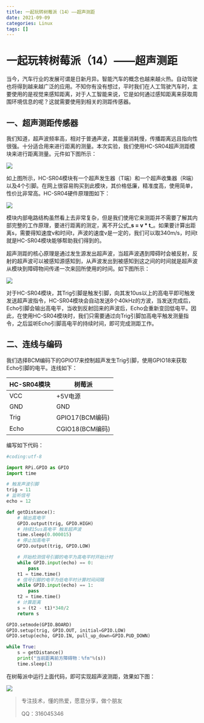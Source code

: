 ```yaml
---
title: 一起玩转树莓派（14）——超声测距
date: 2021-09-09
categories: Linux
tags: []
---
```

# 一起玩转树莓派（14）——超声测距

当今，汽车行业的发展可谓是日新月异。智能汽车的概念也越来越火热。自动驾驶也将得到越来越广泛的应用。不知你有没有想过，平时我们在人工驾驶汽车时，主要使用的是视觉来感知距离，对于人工智能来说，它是如何通过感知距离来获取周围环境信息的呢？这就需要使用到相关的测距传感器。

## 一、超声测距传感器

我们知道，超声波频率高，相对于普通声波，其能量消耗慢，传播距离远且指向性很强。十分适合用来进行距离的测量。本次实验，我们使用HC-SR04超声测距模块来进行距离测量。元件如下图所示：

![](https://oscimg.oschina.net/oscnet/up-2ddfcfddab286089e16895b5e0108aae17f.png)

如上图所示，HC-SR04模块有一个超声发生器（T端）和一个超声收集器（R端）以及4个引脚。在网上很容易购买到此模块，其价格低廉，精准度高，使用简单，性价比非常高。HC-SR04硬件原理图如下：

![](https://oscimg.oschina.net/oscnet/up-ef18702934cc61a11d565559c154cc9f0bc.png)

模块内部电路结构虽然看上去非常复杂，但是我们使用它来测距并不需要了解其内部完整的工作原理，要进行距离的测定，离不开公式_**s = v * t**_。如果要计算出距离s，需要得知速度v和时间t，声波的速度v是一定的，我们可以取340m/s，时间t就是HC-SR04模块能够帮助我们得到的。

超声测距的核心原理是通过发生源发出超声波，当超声波遇到障碍时会被反射，反射的超声波可以被感知源感知到，从声波发出到被感知到这之间的时间就是超声波从模块到障碍物间传递一次来回所使用的时间。如下图所示：

![](https://oscimg.oschina.net/oscnet/up-43c605e723a85f55aaf4752e02b1f17038f.png)

对于HC-SR04模块，其Trig引脚是触发引脚，向其发10us以上的高电平即可触发发送超声波指令，HC-SR04模块会自动发送8个40kHz的方波，当发送完成后，Echo引脚会输出高电平，当收到反射回来的声波后，Echo会重新变回低电平。因此，在使用HC-SR04模块时，我们只需要通过向Trig引脚加高电平触发测量指令，之后监听Echo引脚高电平的持续时间，即可完成测距工作。

## 二、连线与编码

我们选择BCM编码下的GPIO17来控制超声发生Trig引脚，使用GPIO18来获取Echo引脚的电平。连线如下：

| HC-SR04模块 | 树莓派 |
| --- | --- |
| VCC | +5V电源 |
| GND | GND |
| Trig | GPIO17(BCM编码) |
| Echo | CGIO18(BCM编码) |

编写如下代码：

```python
#coding:utf-8

import RPi.GPIO as GPIO
import time

# 触发声波引脚
trig = 11
# 监听信号
echo = 12

def getDistance():
    # 输出高电平
    GPIO.output(trig, GPIO.HIGH)
    # 持续15us高电平 触发超声波
    time.sleep(0.000015) 
    # 停止加高电平
    GPIO.output(trig, GPIO.LOW)

    # 开始检测信号引脚的电平为高电平时开始计时
    while GPIO.input(echo) == 0:
        pass
    t1 = time.time()
    # 信号引脚的电平为低电平时计算时间间隔
    while GPIO.input(echo) == 1:
        pass
    t2 = time.time()
    # 计算距离
    s = (t2 - t1)*340/2
    return s

GPIO.setmode(GPIO.BOARD)
GPIO.setup(trig, GPIO.OUT, initial=GPIO.LOW)
GPIO.setup(echo, GPIO.IN, pull_up_down=GPIO.PUD_DOWN)

while True:
    s = getDistance()
    print("当前距离前方障碍物：%fm"%(s))
    time.sleep(1)

```

在树莓派中运行上面代码，即可实现超声波测距，效果如下图：

![](https://oscimg.oschina.net/oscnet/up-3176c02e9b56a381d1188f72822d3f7299e.png)

> 专注技术，懂的热爱，愿意分享，做个朋友
> 
> QQ：316045346
